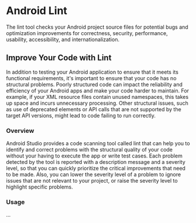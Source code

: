 # Android Lint

The lint tool checks your Android project source files for potential bugs and optimization improvements for correctness, security, performance, usability, accessibility, and internationalization.

## Improve Your Code with Lint

In addition to testing your Android application to ensure that it meets its functional requirements, it's important to ensure that your code has no structural problems. Poorly structured code can impact the reliability and efficiency of your Android apps and make your code harder to maintain. For example, if your XML resource files contain unused namespaces, this takes up space and incurs unnecessary processing. Other structural issues, such as use of deprecated elements or API calls that are not supported by the target API versions, might lead to code failing to run correctly.

### Overview

Android Studio provides a code scanning tool called lint that can help you to identify and correct problems with the structural quality of your code without your having to execute the app or write test cases. Each problem detected by the tool is reported with a description message and a severity level, so that you can quickly prioritize the critical improvements that need to be made. Also, you can lower the severity level of a problem to ignore issues that are not relevant to your project, or raise the severity level to highlight specific problems.

### Usage

...